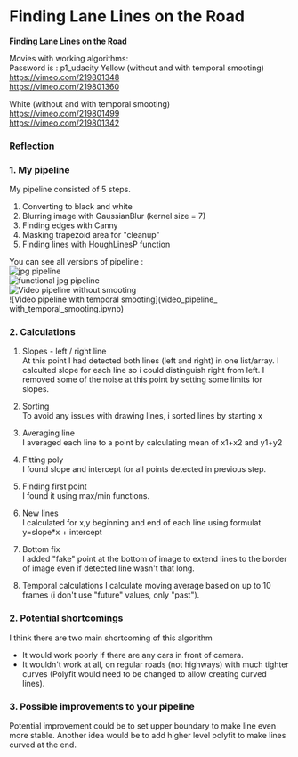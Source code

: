 # **Finding Lane Lines on the Road** 

**Finding Lane Lines on the Road**

Movies with working algorithms:  
Password is : p1_udacity
Yellow  (without and with temporal smooting)  
https://vimeo.com/219801348  
https://vimeo.com/219801360  

White   (without and with temporal smooting)  
https://vimeo.com/219801499  
https://vimeo.com/219801342  

### Reflection

### 1. My pipeline

My pipeline consisted of 5 steps. 
1) Converting to black and white
2) Blurring image with GaussianBlur (kernel size = 7)
3) Finding edges with Canny
4) Masking trapezoid area for "cleanup"
5) Finding lines with HoughLinesP function

You can see all versions of pipeline :  
![jpg pipeline](single_image_pipeline.ipynb)  
![functional jpg pipeline](functional_single_image_pipeline.ipynb)  
![Video pipeline without smooting](video_pipeline_no_smooting.ipynb)  
![Video pipeline with temporal smooting](video_pipeline_ with_temporal_smooting.ipynb)  


### 2. Calculations

1) Slopes - left / right line  
At this point I had detected both lines (left and right) in one list/array.
I calculted slope for each line so i could distinguish right from left.
I removed some of the noise at this point by setting some limits for slopes.

2) Sorting  
To avoid any issues with drawing lines, i sorted lines by starting x

3) Averaging line  
I averaged each line to a point by calculating mean of x1+x2 and y1+y2

4) Fitting poly  
I found slope and intercept for all points detected in previous step. 

5) Finding first point   
I found it using max/min functions. 

6) New lines  
I calculated for x,y beginning and end of each line using formulat y=slope*x + intercept

7) Bottom fix  
I added "fake" point at the bottom of image to extend lines to the border of image 
even if detected line wasn't that long.

8) Temporal calculations
I calculate moving average based on up to 10 frames (i don't use "future" values, only "past").

### 2. Potential shortcomings 

I think there are two main shortcoming of this algorithm
- It would work poorly if there are any cars in front of camera. 
- It wouldn't work at all, on regular roads (not highways) with much tighter curves 
(Polyfit would need to be changed to allow creating curved lines).


### 3. Possible improvements to your pipeline

Potential improvement could be to set upper boundary to make line even more stable. 
Another idea would be to add higher level polyfit to make lines curved at the end.
